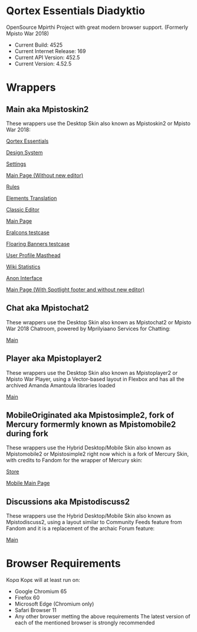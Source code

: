 # Qortex Essentials Diadyktio
OpenSource Mpirthi Project with great modern browser support.  (Formerly Mpisto War 2018)
- Current Build: 			4525
- Current Internet Release: 169
- Current API Version:		452.5
- Current Version:			4.52.5

# Wrappers
## Main aka Mpistoskin2
These wrappers use the Desktop Skin also known as Mpistoskin2 or Mpisto War 2018:

[Qortex Essentials](https://awikia.github.io/Q.Qore/Ryneeeel%20Grooze%20Qore.html)

[Design System](https://awikia.github.io/Q.Qore/Ryneeeel%20Grooze%20Systems.html)

[Settings](https://awikia.github.io/Q.Qore/Options.html)

[Main Page (Without new editor)](https://awikia.github.io/Q.Qore/Ryneeeel%20Grooze.html)

[Rules](https://awikia.github.io/Q.Qore/Ryneeeel%20Grooze%20Contributions.html)

[Elements Translation](https://awikia.github.io/Q.Qore/Ryneeeel%20Grooze%20Element%20Translation.html)

[Classic Editor](https://awikia.github.io/Q.Qore/Ryneeeel%20Grooze%20Editor.html)
 
[Main Page](https://awikia.github.io/Q.Qore/Ryneeeel%20Grooze%20Article%20Constructor.html)

[EraIcons testcase](https://awikia.github.io/Q.Qore/Ryneeeel%20Grooze%20Icons.html)

[Floaring Banners testcase](https://awikia.github.io/Q.Qore/Ryneeeel%20Grooze%20Banner.html)

[User Profile Masthead](https://awikia.github.io/Q.Qore/Ryneeeel%20Grooze%20User.html)

[Wiki Statistics](https://awikia.github.io/Q.Qore/Ryneeeel%20Grooze%20Stats.html)

[Anon Interface](https://awikia.github.io/Q.Qore/Ryneeeel%20Grooze%20(Anons).html)

[Main Page (With Spotlight footer and without new editor)](https://awikia.github.io/Q.Qore/Ryneeeel%20Grooze%20(Spotlight).html)
## Chat aka Mpistochat2
These wrappers use the Desktop Skin also known as Mpistochat2 or Mpisto War 2018 Chatroom, powered by Mprilyiaano Services for Chatting:

[Main](https://awikia.github.io/Q.Qore/Ryneeeel%20Grooze%20Chat.html)
## Player aka Mpistoplayer2
These wrappers use the Desktop Skin also known as Mpistoplayer2 or Mpisto War Player, using a Vector-based layout in Flexbox and has all the archived Amanda Amantoula libraries loaded

[Main](https://awikia.github.io/Q.Qore/Ryneeeel%20Grooze%20Player.html)

## MobileOriginated aka Mpistosimple2, fork of Mercury formermly known as Mpistomobile2 during fork
These wrappers use the Hybrid Desktop/Mobile Skin also known as Mpistomobile2 or Mpistosimple2 right now which is a fork of Mercury Skin, with credits to Fandom for the wrapper of Mercury skin:

[Store](https://awikia.github.io/Q.Qore/Ryneeeel%20Grooze%20(Store).html)

[Mobile Main Page](https://awikia.github.io/Q.Qore/Ryneeeel%20Grooze%20(Mobile).html)


## Discussions aka Mpistodiscuss2
These wrappers use the Hybrid Desktop/Mobile Skin also known as Mpistodiscuss2, using a layout similar to Community Feeds feature from Fandom and it is a replacement of the archaic Forum feature:

[Main](https://awikia.github.io/Q.Qore/Ryneeeel%20Grooze%20Discussions.html)

# Browser Requirements
Κορα Κορε will at least run on:
- Google Chromium 65
- Firefox  60
- Microsoft Edge (Chromium only)
- Safari Browser 11
- Any other browser metting the above requirements
The latest version of each of the mentioned browser is strongly recommended
